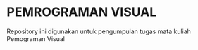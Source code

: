 # PEMROGRAMAN VISUAL

Repository ini digunakan untuk pengumpulan tugas mata kuliah Pemograman Visual
